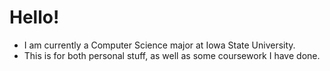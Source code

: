 # Hello!

- I am currently a Computer Science major at Iowa State University.
- This is for both personal stuff, as well as some coursework I have done.

<!---
Worm-Warrior/Worm-Warrior is a ✨ special ✨ repository because its `README.md` (this file) appears on your GitHub profile.
You can click the Preview link to take a look at your changes.
--->
